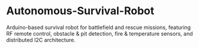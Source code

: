 # Autonomous-Survival-Robot
Arduino-based survival robot for battlefield and rescue missions, featuring RF remote control, obstacle &amp; pit detection, fire &amp; temperature sensors, and distributed I2C architecture.
